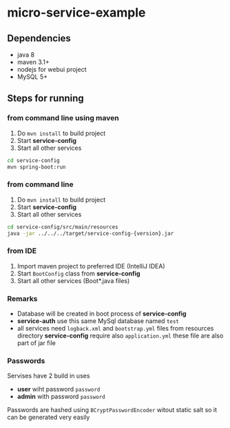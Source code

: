 micro-service-example
=====================

Dependencies
---------------------
* java 8
* maven 3.1+
* nodejs for webui project
* MySQL 5+

Steps for running
---------------------
### from command line using maven
1. Do `mvn install` to build project
2. Start **service-config**  
3. Start all other services
```bash
cd service-config  
mvn spring-boot:run
```

### from command line
1. Do `mvn install` to build project
2. Start **service-config**  
3. Start all other services
```bash
cd service-config/src/main/resources  
java -jar ../../../target/service-config-{version}.jar
```

### from IDE
1. Import maven project to preferred IDE (IntelliJ IDEA)
2. Start `BootConfig` class from **service-config**
3. Start all other services (Boot*.java files)

### Remarks
* Database will be created in boot process of **service-config**  
* **service-auth** use this same MySql database named `test`  
* all services need `logback.xml` and `bootstrap.yml` files from resources directory
**service-config** require also `application.yml`
these file are also part of jar file

### Passwords
Servises have 2 build in uses
* **user** wiht password `password`
* **admin** with password `password`

Passwords are hashed using `BCryptPasswordEncoder` witout static salt so it can be generated very easily 
